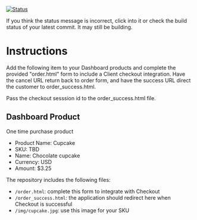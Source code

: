 [![Status](https://img.shields.io/badge/status-SUBMITTABLE%20COMMIT:%202fa109c66ed43d2641815c95aaa49d80a1ddaf3f-brightgreen.svg)](https://github.com/andremcb/bakery_scaffold_AApE3fQi8zR0pcdo/commit/2fa109c66ed43d2641815c95aaa49d80a1ddaf3f)



















































































































































If you think the status message is incorrect, click into it or check the build status of your latest commit. It may still be building.

# Instructions 

Add the following item to your Dashboard products and complete the provided "order.html" form to include a Client checkout integration. Have the cancel URL return back to order form, and have the success URL direct the customer to order_success.html. 

Pass the checkout sesssion id to the order_success.html file.

## Dashboard Product
One time purchase product
* Product Name: Cupcake
* SKU: TBD
* Name: Chocolate cupcake
* Currency: USD
* Amount: $3.25

The repository includes the following files:
* `/order.html`: complete this form to integrate with Checkout
* `/order_success.html`: the application should redirect here when Checkout is successful
* `/img/cupcake.jpg`: use this image for your SKU

